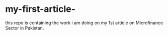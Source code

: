 my-first-article-
=================

this repo is containing the work i am doing on my 1st article on Microfinance Sector in Pakistan.

